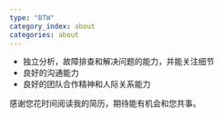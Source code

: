 ```yaml
---
type: "BTW"
category_index: about
categories: about
---
```


* 独立分析，故障排查和解决问题的能力，并能关注细节
* 良好的沟通能力
* 良好的团队合作精神和人际关系能力

感谢您花时间阅读我的简历，期待能有机会和您共事。
